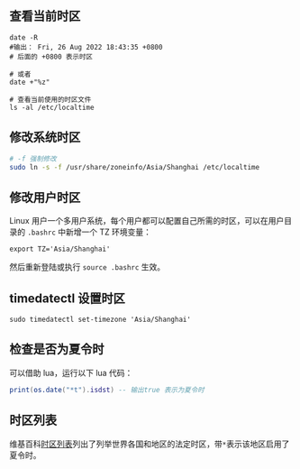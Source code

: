 ## 查看当前时区
```
date -R
#输出： Fri, 26 Aug 2022 18:43:35 +0800
# 后面的 +0800 表示时区

# 或者
date +"%z"

# 查看当前使用的时区文件
ls -al /etc/localtime
```

## 修改系统时区
```bash
# -f 强制修改
sudo ln -s -f /usr/share/zoneinfo/Asia/Shanghai /etc/localtime
```

## 修改用户时区
Linux 用户一个多用户系统，每个用户都可以配置自己所需的时区，可以在用户目录的 `.bashrc` 中新增一个 TZ 环境变量：
```
export TZ='Asia/Shanghai'
```
然后重新登陆或执行 `source .bashrc` 生效。


## timedatectl 设置时区
```
sudo timedatectl set-timezone 'Asia/Shanghai'
```

## 检查是否为夏令时
可以借助 lua，运行以下 lua 代码：
```lua
print(os.date("*t").isdst) -- 输出true 表示为夏令时
```

## 时区列表
维基百科[时区列表](https://zh.wikipedia.org/zh-cn/%E6%97%B6%E5%8C%BA%E5%88%97%E8%A1%A8)列出了列举世界各国和地区的法定时区，带`*`表示该地区启用了夏令时。